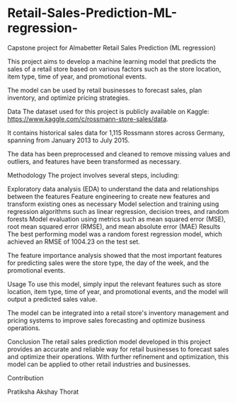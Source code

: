 # Retail-Sales-Prediction-ML-regression-
Capstone project for Almabetter Retail Sales Prediction (ML regression)

This project aims to develop a machine learning model that predicts the sales of a retail store based on various factors such as the store location, item type, time of year, and promotional events.

The model can be used by retail businesses to forecast sales, plan inventory, and optimize pricing strategies.

Data
The dataset used for this project is publicly available on Kaggle: https://www.kaggle.com/c/rossmann-store-sales/data.

It contains historical sales data for 1,115 Rossmann stores across Germany, spanning from January 2013 to July 2015.

The data has been preprocessed and cleaned to remove missing values and outliers, and features have been transformed as necessary.

Methodology
The project involves several steps, including:

Exploratory data analysis (EDA) to understand the data and relationships between the features
Feature engineering to create new features and transform existing ones as necessary
Model selection and training using regression algorithms such as linear regression, decision trees, and random forests
Model evaluation using metrics such as mean squared error (MSE), root mean squared error (RMSE), and mean absolute error (MAE)
Results
The best performing model was a random forest regression model, which achieved an RMSE of 1004.23 on the test set.

The feature importance analysis showed that the most important features for predicting sales were the store type, the day of the week, and the promotional events.

Usage
To use this model, simply input the relevant features such as store location, item type, time of year, and promotional events, and the model will output a predicted sales value.

The model can be integrated into a retail store's inventory management and pricing systems to improve sales forecasting and optimize business operations.

Conclusion
The retail sales prediction model developed in this project provides an accurate and reliable way for retail businesses to forecast sales and optimize their operations. With further refinement and optimization, this model can be applied to other retail industries and businesses.

Contribution

Pratiksha Akshay Thorat
